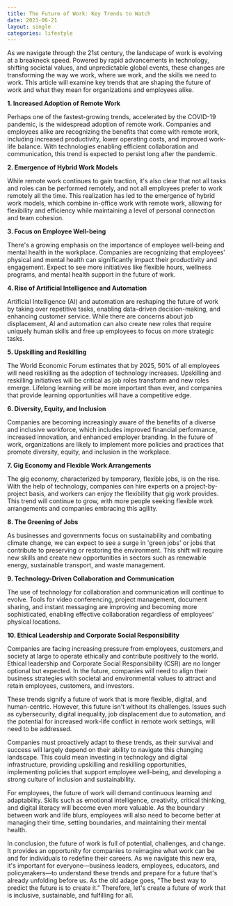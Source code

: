 ```yaml
---
title: The Future of Work: Key Trends to Watch
date: 2023-06-21
layout: single
categories: lifestyle
---
```

As we navigate through the 21st century, the landscape of work is evolving at a breakneck speed. Powered by rapid advancements in technology, shifting societal values, and unpredictable global events, these changes are transforming the way we work, where we work, and the skills we need to work. This article will examine key trends that are shaping the future of work and what they mean for organizations and employees alike.

**1. Increased Adoption of Remote Work**

Perhaps one of the fastest-growing trends, accelerated by the COVID-19 pandemic, is the widespread adoption of remote work. Companies and employees alike are recognizing the benefits that come with remote work, including increased productivity, lower operating costs, and improved work-life balance. With technologies enabling efficient collaboration and communication, this trend is expected to persist long after the pandemic.

**2. Emergence of Hybrid Work Models**

While remote work continues to gain traction, it's also clear that not all tasks and roles can be performed remotely, and not all employees prefer to work remotely all the time. This realization has led to the emergence of hybrid work models, which combine in-office work with remote work, allowing for flexibility and efficiency while maintaining a level of personal connection and team cohesion.

**3. Focus on Employee Well-being**

There's a growing emphasis on the importance of employee well-being and mental health in the workplace. Companies are recognizing that employees' physical and mental health can significantly impact their productivity and engagement. Expect to see more initiatives like flexible hours, wellness programs, and mental health support in the future of work.

**4. Rise of Artificial Intelligence and Automation**

Artificial Intelligence (AI) and automation are reshaping the future of work by taking over repetitive tasks, enabling data-driven decision-making, and enhancing customer service. While there are concerns about job displacement, AI and automation can also create new roles that require uniquely human skills and free up employees to focus on more strategic tasks.

**5. Upskilling and Reskilling**

The World Economic Forum estimates that by 2025, 50% of all employees will need reskilling as the adoption of technology increases. Upskilling and reskilling initiatives will be critical as job roles transform and new roles emerge. Lifelong learning will be more important than ever, and companies that provide learning opportunities will have a competitive edge.

**6. Diversity, Equity, and Inclusion**

Companies are becoming increasingly aware of the benefits of a diverse and inclusive workforce, which includes improved financial performance, increased innovation, and enhanced employer branding. In the future of work, organizations are likely to implement more policies and practices that promote diversity, equity, and inclusion in the workplace.

**7. Gig Economy and Flexible Work Arrangements**

The gig economy, characterized by temporary, flexible jobs, is on the rise. With the help of technology, companies can hire experts on a project-by-project basis, and workers can enjoy the flexibility that gig work provides. This trend will continue to grow, with more people seeking flexible work arrangements and companies embracing this agility.

**8. The Greening of Jobs**

As businesses and governments focus on sustainability and combating climate change, we can expect to see a surge in 'green jobs' or jobs that contribute to preserving or restoring the environment. This shift will require new skills and create new opportunities in sectors such as renewable energy, sustainable transport, and waste management.

**9. Technology-Driven Collaboration and Communication**

The use of technology for collaboration and communication will continue to evolve. Tools for video conferencing, project management, document sharing, and instant messaging are improving and becoming more sophisticated, enabling effective collaboration regardless of employees' physical locations.

**10. Ethical Leadership and Corporate Social Responsibility**

Companies are facing increasing pressure from employees, customers,and society at large to operate ethically and contribute positively to the world. Ethical leadership and Corporate Social Responsibility (CSR) are no longer optional but expected. In the future, companies will need to align their business strategies with societal and environmental values to attract and retain employees, customers, and investors.

These trends signify a future of work that is more flexible, digital, and human-centric. However, this future isn't without its challenges. Issues such as cybersecurity, digital inequality, job displacement due to automation, and the potential for increased work-life conflict in remote work settings, will need to be addressed.

Companies must proactively adapt to these trends, as their survival and success will largely depend on their ability to navigate this changing landscape. This could mean investing in technology and digital infrastructure, providing upskilling and reskilling opportunities, implementing policies that support employee well-being, and developing a strong culture of inclusion and sustainability.

For employees, the future of work will demand continuous learning and adaptability. Skills such as emotional intelligence, creativity, critical thinking, and digital literacy will become even more valuable. As the boundary between work and life blurs, employees will also need to become better at managing their time, setting boundaries, and maintaining their mental health.

In conclusion, the future of work is full of potential, challenges, and change. It provides an opportunity for companies to reimagine what work can be and for individuals to redefine their careers. As we navigate this new era, it's important for everyone—business leaders, employees, educators, and policymakers—to understand these trends and prepare for a future that's already unfolding before us. As the old adage goes, "The best way to predict the future is to create it." Therefore, let's create a future of work that is inclusive, sustainable, and fulfilling for all.